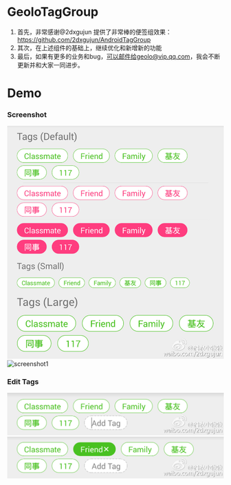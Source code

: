 # GeoloTagGroup

1. 首先，非常感谢@2dxgujun 提供了非常棒的便签组效果：https://github.com/2dxgujun/AndroidTagGroup
2. 其次，在上述组件的基础上，继续优化和新增新的功能
3. 最后，如果有更多的业务和bug，可以邮件给geolo@vip.qq.com，我会不断更新并和大家一同进步。

# Demo

### Screenshot
![screenshot1](https://github.com/geolo123/GeoloTagGroup/blob/master/picture/01.jpg)
![screenshot1](https://github.com/geolo123/GeoloTagGroup/blob/master/picture/04.jpg)

### Edit Tags
![screenshot2](https://github.com/geolo123/GeoloTagGroup/blob/master/picture/02.jpg)
![screenshot3](https://github.com/geolo123/GeoloTagGroup/blob/master/picture/03.jpg)